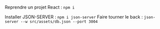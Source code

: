Reprendre un projet React : `npm i`

Installer JSON-SERVER : `npm i json-server`
Faire tourner le back : `json-server --w src/assets/db.json --port 3004`
